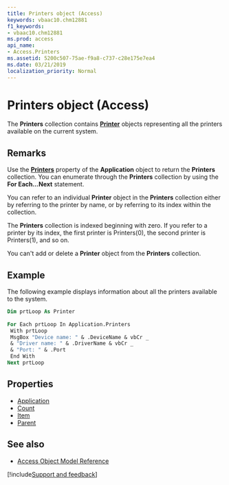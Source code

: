 ```yaml
---
title: Printers object (Access)
keywords: vbaac10.chm12881
f1_keywords:
- vbaac10.chm12881
ms.prod: access
api_name:
- Access.Printers
ms.assetid: 5200c507-75ae-f9a8-c737-c28e175e7ea4
ms.date: 03/21/2019
localization_priority: Normal
---
```



# Printers object (Access)

The **Printers** collection contains **[Printer](Access.Printer.md)** objects representing all the printers available on the current system.


## Remarks

Use the **[Printers](Access.Application.Printers.md)** property of the **Application** object to return the **Printers** collection. You can enumerate through the **Printers** collection by using the **For Each...Next** statement.

You can refer to an individual **Printer** object in the **Printers** collection either by referring to the printer by name, or by referring to its index within the collection.

The **Printers** collection is indexed beginning with zero. If you refer to a printer by its index, the first printer is Printers(0), the second printer is Printers(1), and so on.

You can't add or delete a **Printer** object from the **Printers** collection.


## Example

The following example displays information about all the printers available to the system.

```vb
Dim prtLoop As Printer 
 
For Each prtLoop In Application.Printers 
 With prtLoop 
 MsgBox "Device name: " & .DeviceName & vbCr _ 
 & "Driver name: " & .DriverName & vbCr _ 
 & "Port: " & .Port 
 End With 
Next prtLoop
```


## Properties

- [Application](Access.Printers.Application.md)
- [Count](Access.Printers.Count.md)
- [Item](Access.Printers.Item.md)
- [Parent](Access.Printers.Parent.md)

## See also

- [Access Object Model Reference](overview/Access/object-model.md)

[!include[Support and feedback](~/includes/feedback-boilerplate.md)]